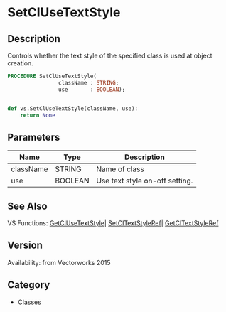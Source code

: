 # SetClUseTextStyle

## Description
Controls whether the text style of the specified class is used at object creation.

```pascal
PROCEDURE SetClUseTextStyle(
				className : STRING;
				use       : BOOLEAN);
```

```python

def vs.SetClUseTextStyle(className, use):
    return None
```

## Parameters
|Name|Type|Description|
|---|---|---|
|className|STRING|Name of class|
|use|BOOLEAN|Use text style on-off setting.|

## See Also
VS Functions:
[GetClUseTextStyle](GetClUseTextStyle.md)| [SetClTextStyleRef](SetClTextStyleRef.md)| [GetClTextStyleRef](GetClTextStyleRef.md)

## Version
Availability: from Vectorworks 2015
## Category
* Classes

